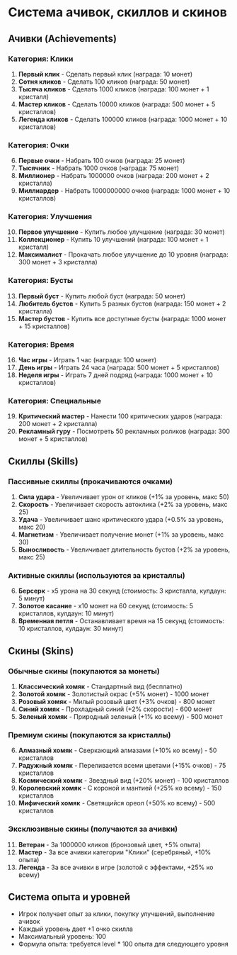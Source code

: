 # Система ачивок, скиллов и скинов

## Ачивки (Achievements)

### Категория: Клики
1. **Первый клик** - Сделать первый клик (награда: 10 монет)
2. **Сотня кликов** - Сделать 100 кликов (награда: 50 монет)
3. **Тысяча кликов** - Сделать 1000 кликов (награда: 100 монет + 1 кристалл)
4. **Мастер кликов** - Сделать 10000 кликов (награда: 500 монет + 5 кристаллов)
5. **Легенда кликов** - Сделать 100000 кликов (награда: 1000 монет + 10 кристаллов)

### Категория: Очки
6. **Первые очки** - Набрать 100 очков (награда: 25 монет)
7. **Тысячник** - Набрать 1000 очков (награда: 75 монет)
8. **Миллионер** - Набрать 1000000 очков (награда: 200 монет + 2 кристалла)
9. **Миллиардер** - Набрать 1000000000 очков (награда: 1000 монет + 10 кристаллов)

### Категория: Улучшения
10. **Первое улучшение** - Купить любое улучшение (награда: 30 монет)
11. **Коллекционер** - Купить 10 улучшений (награда: 100 монет + 1 кристалл)
12. **Максималист** - Прокачать любое улучшение до 10 уровня (награда: 300 монет + 3 кристалла)

### Категория: Бусты
13. **Первый буст** - Купить любой буст (награда: 50 монет)
14. **Любитель бустов** - Купить 5 разных бустов (награда: 150 монет + 2 кристалла)
15. **Мастер бустов** - Купить все доступные бусты (награда: 1000 монет + 15 кристаллов)

### Категория: Время
16. **Час игры** - Играть 1 час (награда: 100 монет)
17. **День игры** - Играть 24 часа (награда: 500 монет + 5 кристаллов)
18. **Неделя игры** - Играть 7 дней подряд (награда: 1000 монет + 10 кристаллов)

### Категория: Специальные
19. **Критический мастер** - Нанести 100 критических ударов (награда: 200 монет + 2 кристалла)
20. **Рекламный гуру** - Посмотреть 50 рекламных роликов (награда: 300 монет + 5 кристаллов)

## Скиллы (Skills)

### Пассивные скиллы (прокачиваются очками)
1. **Сила удара** - Увеличивает урон от кликов (+1% за уровень, макс 50)
2. **Скорость** - Увеличивает скорость автоклика (+2% за уровень, макс 25)
3. **Удача** - Увеличивает шанс критического удара (+0.5% за уровень, макс 20)
4. **Магнетизм** - Увеличивает получение монет (+1% за уровень, макс 30)
5. **Выносливость** - Увеличивает длительность бустов (+2% за уровень, макс 25)

### Активные скиллы (используются за кристаллы)
6. **Берсерк** - x5 урона на 30 секунд (стоимость: 3 кристалла, кулдаун: 5 минут)
7. **Золотое касание** - x10 монет на 60 секунд (стоимость: 5 кристаллов, кулдаун: 10 минут)
8. **Временная петля** - Останавливает время на 15 секунд (стоимость: 10 кристаллов, кулдаун: 30 минут)

## Скины (Skins)

### Обычные скины (покупаются за монеты)
1. **Классический хомяк** - Стандартный вид (бесплатно)
2. **Золотой хомяк** - Золотистый окрас (+5% монет) - 1000 монет
3. **Розовый хомяк** - Милый розовый цвет (+3% очков) - 800 монет
4. **Синий хомяк** - Прохладный синий (+2% скорости) - 600 монет
5. **Зеленый хомяк** - Природный зеленый (+1% ко всему) - 500 монет

### Премиум скины (покупаются за кристаллы)
6. **Алмазный хомяк** - Сверкающий алмазами (+10% ко всему) - 50 кристаллов
7. **Радужный хомяк** - Переливается всеми цветами (+15% очков) - 75 кристаллов
8. **Космический хомяк** - Звездный вид (+20% монет) - 100 кристаллов
9. **Королевский хомяк** - С короной и мантией (+25% ко всему) - 150 кристаллов
10. **Мифический хомяк** - Светящийся ореол (+50% ко всему) - 500 кристаллов

### Эксклюзивные скины (получаются за ачивки)
11. **Ветеран** - За 1000000 кликов (бронзовый цвет, +5% опыта)
12. **Мастер** - За все ачивки категории "Клики" (серебряный, +10% опыта)
13. **Легенда** - За все ачивки в игре (золотой с эффектами, +25% ко всему)

## Система опыта и уровней

- Игрок получает опыт за клики, покупку улучшений, выполнение ачивок
- Каждый уровень дает +1 очко скилла
- Максимальный уровень: 100
- Формула опыта: требуется level * 100 опыта для следующего уровня

